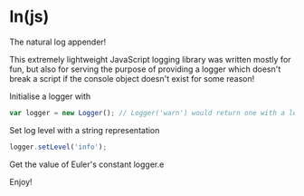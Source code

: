 # ln(js)
The natural log appender!

This extremely lightweight JavaScript logging library was written mostly for fun, but also for serving the purpose of providing a logger which doesn't break a script if the console object doesn't exist for some reason!

Initialise a logger with
```javascript
var logger = new Logger(); // Logger('warn') would return one with a level of WARN
```
Set log level with a string representation
```javascript
logger.setLevel('info');
```
Get the value of Euler's constant
    logger.e


Enjoy!
